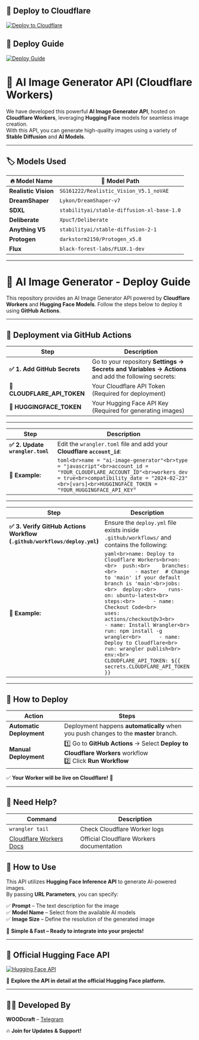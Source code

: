 ## 🚀 Deploy to Cloudflare

[![Deploy to Cloudflare](https://img.shields.io/badge/🚀_Deploy_to_Cloudflare-F38020?style=for-the-badge&logo=cloudflare&logoColor=white)](https://dash.cloudflare.com/?to=/workers-and-pages/create-project?url=https://github.com/SudoR2spr/ai-image-generater-api-cloudflare-workers)

## 📖 Deploy Guide

[![Deploy Guide](https://img.shields.io/badge/📖_Deploy_Guide-000000?style=for-the-badge&logo=github&logoColor=white)](https://filestream-code-generater.pages.dev/ai-api-guide)

# 🚀 AI Image Generator API (Cloudflare Workers)

We have developed this powerful **AI Image Generator API**, hosted on **Cloudflare Workers**, leveraging **Hugging Face** models for seamless image creation.  
With this API, you can generate high-quality images using a variety of **Stable Diffusion** and **AI Models**.

---

## 🏷 Models Used  

| 🔥 Model Name         | 📌 Model Path |
|----------------------|--------------------------------------------|
| **Realistic Vision** | `SG161222/Realistic_Vision_V5.1_noVAE` |
| **DreamShaper**      | `Lykon/DreamShaper-v7`                   |
| **SDXL**            | `stabilityai/stable-diffusion-xl-base-1.0` |
| **Deliberate**       | `XpucT/Deliberate`                        |
| **Anything V5**      | `stabilityai/stable-diffusion-2-1`        |
| **Protogen**         | `darkstorm2150/Protogen_x5.8`             |
| **Flux**            | `black-forest-labs/FLUX.1-dev`            |

---

# 🚀 AI Image Generator - Deploy Guide  

This repository provides an AI Image Generator API powered by **Cloudflare Workers** and **Hugging Face Models**. Follow the steps below to deploy it using **GitHub Actions**.  

---

## 📌 Deployment via GitHub Actions  

| Step | Description |
|------|------------|
| **✅ 1. Add GitHub Secrets** | Go to your repository **Settings → Secrets and Variables → Actions** and add the following secrets: |
| **🔹 CLOUDFLARE_API_TOKEN** | Your Cloudflare API Token (Required for deployment) |
| **🔹 HUGGINGFACE_TOKEN** | Your Hugging Face API Key (Required for generating images) |

---

| Step | Description |
|------|------------|
| **✅ 2. Update `wrangler.toml`** | Edit the `wrangler.toml` file and add your **Cloudflare `account_id`**: |
| **📝 Example:** | ```toml<br>name = "ai-image-generator"<br>type = "javascript"<br>account_id = "YOUR_CLOUDFLARE_ACCOUNT_ID"<br>workers_dev = true<br>compatibility_date = "2024-02-23"<br>[vars]<br>HUGGINGFACE_TOKEN = "YOUR_HUGGINGFACE_API_KEY"``` |

---

| Step | Description |
|------|------------|
| **✅ 3. Verify GitHub Actions Workflow (`.github/workflows/deploy.yml`)** | Ensure the `deploy.yml` file exists inside `.github/workflows/` and contains the following: |
| **📝 Example:** | ```yaml<br>name: Deploy to Cloudflare Workers<br>on:<br>  push:<br>    branches:<br>      - master  # Change to 'main' if your default branch is 'main'<br>jobs:<br>  deploy:<br>    runs-on: ubuntu-latest<br>    steps:<br>      - name: Checkout Code<br>        uses: actions/checkout@v3<br>      - name: Install Wrangler<br>        run: npm install -g wrangler<br>      - name: Deploy to Cloudflare<br>        run: wrangler publish<br>        env:<br>          CLOUDFLARE_API_TOKEN: ${{ secrets.CLOUDFLARE_API_TOKEN }}``` |

---

## 🚀 How to Deploy  

| Action | Steps |
|--------|-------|
| **Automatic Deployment** | Deployment happens **automatically** when you push changes to the **master** branch. |
| **Manual Deployment** | 1️⃣ Go to **GitHub Actions** → Select **Deploy to Cloudflare Workers** workflow <br> 2️⃣ Click **Run Workflow** |

✅ **Your Worker will be live on Cloudflare!** 🎉  

---

## 📌 Need Help?  

| Command | Description |
|---------|------------|
| `wrangler tail` | Check Cloudflare Worker logs |
| [Cloudflare Workers Docs](https://developers.cloudflare.com/workers/) | Official Cloudflare Workers documentation |

## 🎯 How to Use

This API utilizes **Hugging Face Inference API** to generate AI-powered images.  
By passing **URL Parameters**, you can specify:

✅ **Prompt** – The text description for the image  
✅ **Model Name** – Select from the available AI models  
✅ **Image Size** – Define the resolution of the generated image  

🚀 **Simple & Fast – Ready to integrate into your projects!**

---

## 🔗 Official Hugging Face API

[![Hugging Face API](https://img.shields.io/badge/Huggingface_API-FEA47F?style=for-the-badge&logo=huggingface&logoColor=white)](https://api-inference.huggingface.co/)

📌 **Explore the API in detail at the official Hugging Face platform.**  

---

## 👨‍💻 Developed By  

**WOODcraft** – [Telegram](https://t.me/Farooq_is_king)  

🔥 **Join for Updates & Support!**

